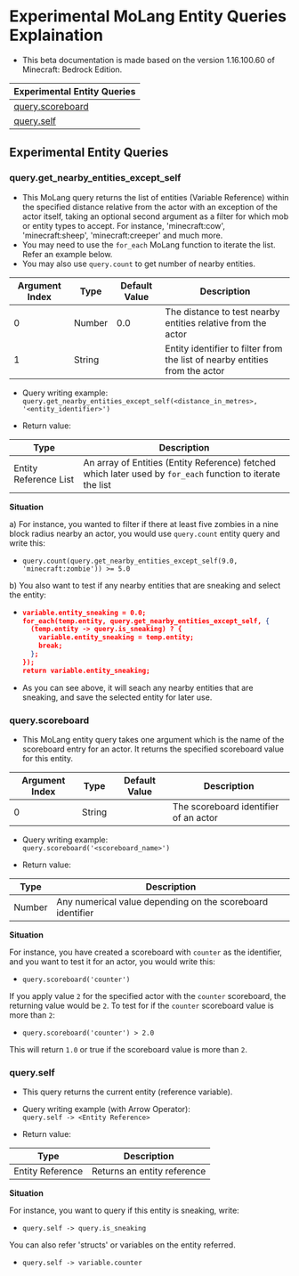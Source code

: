 # Experimental MoLang Entity Queries Explaination </h1>

* This beta documentation is made based on the version 1.16.100.60 of Minecraft: Bedrock Edition.

| Experimental Entity Queries                                   |
|---------------------------------------------------------------|
| [query.scoreboard](./experimental_queries.md#queryscoreboard) |
| [query.self](./experimental_queries.md#queryself)             |

## Experimental Entity Queries



### query.get_nearby_entities_except_self
* This MoLang query returns the list of entities (Variable Reference) within the specified distance relative from the actor with an exception of the actor itself, taking an optional second argument as a filter for which mob or entity types to accept. For instance, 'minecraft:cow', 'minecraft:sheep', 'minecraft:creeper' and much more.
* You may need to use the `for_each` MoLang function to iterate the list. Refer an example below.
* You may also use `query.count` to get number of nearby entities.

| Argument Index | Type   | Default Value | Description                               |
|----------------|--------|---------------|-------------------------------------------|
| 0              | Number | 0.0           | The distance to test nearby entities relative from the actor |
| 1              | String |               | Entity identifier to filter from the list of nearby entities from the actor |

* Query writing example:<br>
`query.get_nearby_entities_except_self(<distance_in_metres>, '<entity_identifier>')`

* Return value:

| Type                  | Description                                                |
|-----------------------|------------------------------------------------------------|
| Entity Reference List | An array of Entities (Entity Reference) fetched which later used by `for_each` function to iterate the list |

<b> Situation </b><br>

a) For instance, you wanted to filter if there at least five zombies in a nine block radius nearby an actor, you would use `query.count` entity query and write this:<br>
  - `query.count(query.get_nearby_entities_except_self(9.0, 'minecraft:zombie')) >= 5.0`<br>

b) You also want to test if any nearby entities that are sneaking and select the entity:<br>
  - ```json
    variable.entity_sneaking = 0.0;
    for_each(temp.entity, query.get_nearby_entities_except_self, {
      (temp.entity -> query.is_sneaking) ? {
        variable.entity_sneaking = temp.entity;
        break;
      };
    });
    return variable.entity_sneaking;
    ```
  * As you can see above, it will seach any nearby entities that are sneaking, and save the selected entity for later use.



### query.scoreboard
* This MoLang entity query takes one argument which is the name of the scoreboard entry for an actor. It returns the specified scoreboard value for this entity.

| Argument Index | Type   | Default Value | Description                               |
|----------------|--------|---------------|-------------------------------------------|
| 0              | String |               | The scoreboard identifier of an actor     |

* Query writing example:<br>
`query.scoreboard('<scoreboard_name>')`

* Return value:

| Type   | Description                                                |
|--------|------------------------------------------------------------|
| Number | Any numerical value depending on the scoreboard identifier |


<b> Situation </b><br>

For instance, you have created a scoreboard with `counter` as the identifier, and you want to test it for an actor, you would write this:<br>
- `query.scoreboard('counter')`<br>

If you apply value `2` for the specified actor with the `counter` scoreboard, the returning value would be `2`. To test for if the `counter` scoreboard value is more than `2`:<br>
- `query.scoreboard('counter') > 2.0`<br>

This will return `1.0` or true if the scoreboard value is more than `2`.



### query.self
* This query returns the current entity (reference variable).

* Query writing example (with Arrow Operator):<br>
`query.self -> <Entity Reference>`

* Return value:

| Type             | Description                 |
|------------------|-----------------------------|
| Entity Reference | Returns an entity reference |


<b> Situation </b><br>

For instance, you want to query if this entity is sneaking, write:<br>
- `query.self -> query.is_sneaking`<br>

You can also refer 'structs' or variables on the entity referred.<br>
- `query.self -> variable.counter`
